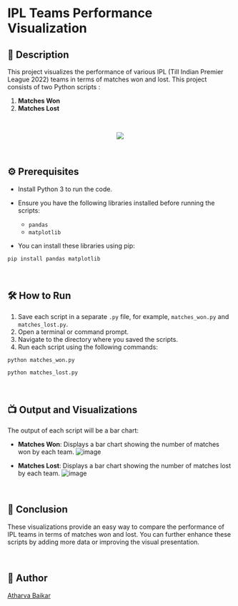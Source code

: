 
# IPL Teams Performance Visualization

## 🌟 Description
This project visualizes the performance of various IPL (Till Indian Premier League 2022) teams in terms of matches won and lost.
This project consists of two Python scripts :

1. **Matches Won**
2. **Matches Lost**

<br>

<p align="center">
    <img src="https://github.com/user-attachments/assets/f499522e-8bb2-4add-a2a0-6a1605f0acd4">
</p>

<br>

## ⚙️ Prerequisites

- Install Python 3 to run the code.
- Ensure you have the following libraries installed before running the scripts:
    - `pandas`
    - `matplotlib`

- You can install these libraries using pip:

```sh
pip install pandas matplotlib
```

<br>

## 🛠️ How to Run

1. Save each script in a separate `.py` file, for example, `matches_won.py` and `matches_lost.py`.
2. Open a terminal or command prompt.
3. Navigate to the directory where you saved the scripts.
4. Run each script using the following commands:

```sh
python matches_won.py
```

```sh
python matches_lost.py
```

<br>

## 📺 Output and Visualizations

The output of each script will be a bar chart:

- **Matches Won**: Displays a bar chart showing the number of matches won by each team.
  ![image](https://github.com/user-attachments/assets/47715bdd-8370-45fb-ae50-c58100145694)
  
- **Matches Lost**: Displays a bar chart showing the number of matches lost by each team.
  ![image](https://github.com/user-attachments/assets/d4a75a65-8703-45ee-98cd-583f458c8f5f)

<br>

## 📜 Conclusion

These visualizations provide an easy way to compare the performance of IPL teams in terms of matches won and lost. You can further enhance these scripts by adding more data or improving the visual presentation.

<br>

## 🤖 Author
[Atharva Baikar](https://github.com/DarkGuardian641)
